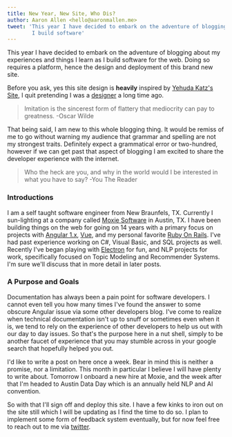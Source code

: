 ```yaml
---
title: New Year, New Site, Who Dis?
author: Aaron Allen <hello@aaronmallen.me>
tweet: 'This year I have decided to embark on the adventure of blogging about my experiences and things I learn as
        I build software'
---
```


This year I have decided to embark on the adventure of blogging about my experiences and things I learn as I build
software for the web.  Doing so requires a platform, hence the design and deployment of this brand new site.

Before you ask, yes this site design is __heavily__ inspired by [Yehuda Katz's Site](http://yehudakatz.com/), I quit
pretending I was a [designer](http://www.dribbble.com/aaronmallen) a long time ago.

> Imitation is the sincerest form of flattery that mediocrity can pay to greatness.
> -Oscar Wilde

That being said, I am new to this whole blogging thing.  It would be remiss of me to go without warning my audience
that grammar and spelling are not my strongest traits. Definitely expect a grammatical error or two-hundred,
however if we can get past that aspect of blogging I am excited to share the developer experience with the internet.

> Who the heck are you, and why in the world would I be interested in what you have to say?
> -You The Reader

### Introductions

I am a self taught software engineer from New Braunfels, TX. Currently I sun-lighting at a company called
[Moxie Software](http://www.gomoxie.com) in Austin, TX.  I have been building things on the web for going on 14 years
with a primary focus on projects with [Angular 1.x](https://angularjs.org/), [Vue](https://vuejs.org/), and my personal
favorite [Ruby On Rails](http://rubyonrails.org/).  I've had past experience working on C#, Visual Basic, and SQL
projects as well.  Recently I've began playing with [Electron](https://electronjs.org/) for fun, and NLP projects for
work, specifically focused on Topic Modeling and Recommender Systems.  I'm sure we'll discuss that in more detail in
later posts.

### A Purpose and Goals

Documentation has always been a pain point for software developers. I cannot even tell you how many times I've found the
answer to some obscure Angular issue via some other developers blog.  I've come to realize when technical documentation
isn't up to snuff or sometimes even when it is, we tend to rely on the experience of other developers to help us out
with our day to day issues.  So that's the purpose here in a nut shell, simply to be another faucet of experience that
you may stumble across in your google search that hopefully helped you out.

I'd like to write a post on here once a week.  Bear in mind this is neither a promise, nor a limitation.  This month in
particular I believe I will have plenty to write about.  Tomorrow I onboard a new hire at Moxie, and the week after that
I'm headed to Austin Data Day which is an annually held NLP and AI convention.

So with that I'll sign off and deploy this site.  I have a few kinks to iron out on the site still which I will be
updating as I find the time to do so.  I plan to implement some form of feedback system eventually, but for now feel
free to reach out to me via [twitter](https://www.twitter.com/aaronmallen).
